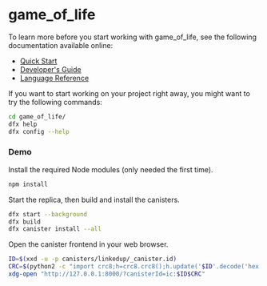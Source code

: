 # game_of_life


To learn more before you start working with game_of_life, see the following documentation available online:

- [Quick Start](https://sdk.dfinity.org/developers-guide/quickstart.html)
- [Developer's Guide](https://sdk.dfinity.org/developers-guide)
- [Language Reference](https://sdk.dfinity.org/language-guide)

If you want to start working on your project right away, you might want to try the following commands:

```bash
cd game_of_life/
dfx help
dfx config --help
```

### Demo

Install the required Node modules (only needed the first time).

```bash
npm install
```

Start the replica, then build and install the canisters.

```bash
dfx start --background
dfx build
dfx canister install --all
```

Open the canister frontend in your web browser.

```bash
ID=$(xxd -u -p canisters/linkedup/_canister.id)
CRC=$(python2 -c "import crc8;h=crc8.crc8();h.update('$ID'.decode('hex'));print(h.hexdigest())")
xdg-open "http://127.0.0.1:8000/?canisterId=ic:$ID$CRC"
```
